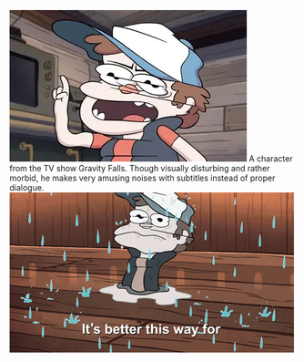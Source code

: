 ![Paper Jam Dipper](Images/PaperJamDipper.webp)
A character from the TV show Gravity Falls. Though visually disturbing and rather morbid, he makes very amusing noises with subtitles instead of proper dialogue.
![It's better this way for Paper Jam Dipper](Images/BetterForPaperJamDipper.gif)